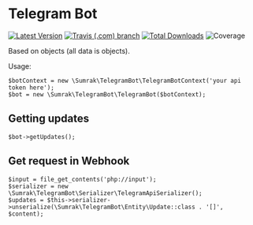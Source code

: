 # Telegram Bot 
[![Latest Version](https://img.shields.io/github/v/tag/NikolasSumrak/telegram-bot?label=Latest&style=flat-square)](https://github.com/NikolasSumrak/telegram-bot/releases)
[![Travis (.com) branch](https://img.shields.io/travis/com/NikolasSumrak/telegram-bot/master?style=flat-square)](https://travis-ci.com/github/NikolasSumrak/telegram-bot)
[![Total Downloads](https://img.shields.io/packagist/dt/sumrak/telegram-bot.svg?style=flat-square)](https://packagist.org/packages/sumrak/telegram-bot)
![Coverage](https://img.shields.io/codecov/c/github/NikolasSumrak/telegram-bot?style=flat-square)

Based on objects (all data is objects).

Usage:
```
$botContext = new \Sumrak\TelegramBot\TelegramBotContext('your api token here');
$bot = new \Sumrak\TelegramBot\TelegramBot($botContext);
```

## Getting updates
```
$bot->getUpdates();
```
## Get request in Webhook
```
$input = file_get_contents('php://input');
$serializer = new \Sumrak\TelegramBot\Serializer\TelegramApiSerializer();
$updates = $this->serializer->unserialize(\Sumrak\TelegramBot\Entity\Update::class . '[]', $content);
```